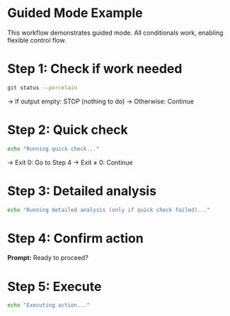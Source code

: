 # Guided Mode Example

This workflow demonstrates guided mode. All conditionals work, enabling flexible control flow.

# Step 1: Check if work needed

```bash quiet
git status --porcelain
```

→ If output empty: STOP (nothing to do)
→ Otherwise: Continue

# Step 2: Quick check

```bash
echo "Running quick check..."
```

→ Exit 0: Go to Step 4
→ Exit ≠ 0: Continue

# Step 3: Detailed analysis

```bash
echo "Running detailed analysis (only if quick check failed)..."
```

# Step 4: Confirm action

**Prompt:** Ready to proceed?

# Step 5: Execute

```bash
echo "Executing action..."
```
